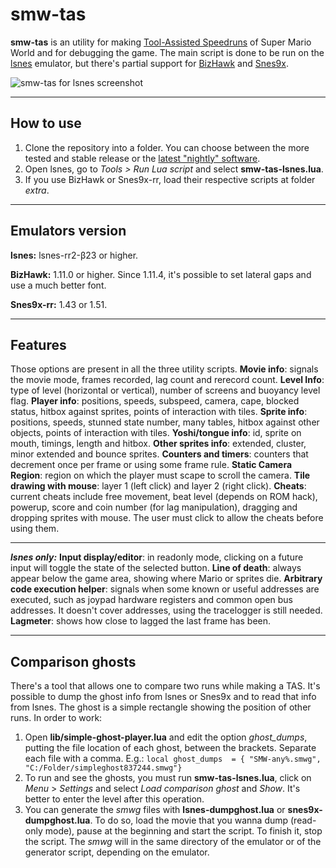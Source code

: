 smw-tas
=======
**smw-tas** is an utility for making [Tool-Assisted Speedruns](http://tasvideos.org/) of Super Mario World and for debugging the game. The main script is done to be run on the [lsnes](http://tasvideos.org/Lsnes.html) emulator, but there's partial support for [BizHawk](http://tasvideos.org/BizHawk.html) and [Snes9x](https://code.google.com/p/snes9x-rr/).

![smw-tas for lsnes screenshot](http://i.imgur.com/cqL0M9j.png)

----------
How to use
-------------
1. Clone the repository into a folder. You can choose between the more tested and stable release or the [latest "nightly" software](https://github.com/rodamaral/smw-tas/archive/master.zip).
2. Open lsnes, go to *Tools > Run Lua script* and select **smw-tas-lsnes.lua**.
3. If you use BizHawk or Snes9x-rr, load their respective scripts at folder *extra*.

----------
Emulators version
-----------------
**lsnes:**
lsnes-rr2-β23 or higher.

**BizHawk:**
1.11.0 or higher.
Since 1.11.4, it's possible to set lateral gaps and use a much better font.

**Snes9x-rr:**
1.43 or 1.51.

----------
Features
--------
Those options are present in all the three utility scripts.
**Movie info**: signals the movie mode, frames recorded, lag count and rerecord count.
**Level Info**: type of level (horizontal or vertical), number of screens and buoyancy level flag.
**Player info**: positions, speeds, subspeed, camera, cape, blocked status, hitbox against sprites, points of interaction with tiles.
**Sprite info**: positions, speeds, stunned state number, many tables, hitbox against other objects, points of interaction with tiles.
**Yoshi/tongue info**: id, sprite on mouth, timings, length and hitbox.
**Other sprites info**: extended, cluster, minor extended and bounce sprites.
**Counters and timers**: counters that decrement once per frame or using some frame rule.
**Static Camera Region**: region on which the player must scape to scroll the camera.
**Tile drawing with mouse**: layer 1 (left click) and layer 2 (right click).
**Cheats**: current cheats include free movement, beat level (depends on ROM hack), powerup, score and coin number (for lag manipulation), dragging and dropping sprites with mouse. The user must click to allow the cheats before using them.

----------
***lsnes only:***
**Input display/editor**: in readonly mode, clicking on a future input will toggle the state of the selected button.
**Line of death**: always appear below the game area, showing where Mario or sprites die.
**Arbitrary code execution helper**: signals when some known or useful addresses are executed, such as joypad hardware registers and common open bus addresses. It doesn't cover addresses, using the tracelogger is still needed.
**Lagmeter**: shows how close to lagged the last frame has been.

----------
Comparison ghosts
--------------------------------
There's a tool that allows one to compare two runs while making a TAS. It's possible to dump the ghost info from lsnes or Snes9x and to read that info from lsnes. The ghost is a simple rectangle showing the position of other runs. In order to work:

 1.  Open **lib/simple-ghost-player.lua** and edit the option *ghost_dumps*, putting the file location of each ghost, between the brackets. Separate each file with a comma. E.g.: `local ghost_dumps  = { "SMW-any%.smwg", "C:/Folder/simpleghost837244.smwg"}`
 2. To run and see the ghosts, you must run **smw-tas-lsnes.lua**, click on *Menu* > *Settings* and select *Load comparison ghost* and *Show*. It's better to enter the level after this operation.
 3. You can generate the *smwg* files with **lsnes-dumpghost.lua** or **snes9x-dumpghost.lua**. To do so, load the movie that you wanna dump (read-only mode), pause at the beginning and start the script. To finish it, stop the script. The *smwg* will in the same directory of the emulator or of the generator script, depending on the emulator.

